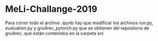# MeLi-Challange-2019

Para correr todo el archivo .ipynb hay que modificar los archivos run.py, evaluation.py y gru4rec_pytorch.py que se obtienen del repositorio de gru4rec, que están contenidos en la carpeta src
